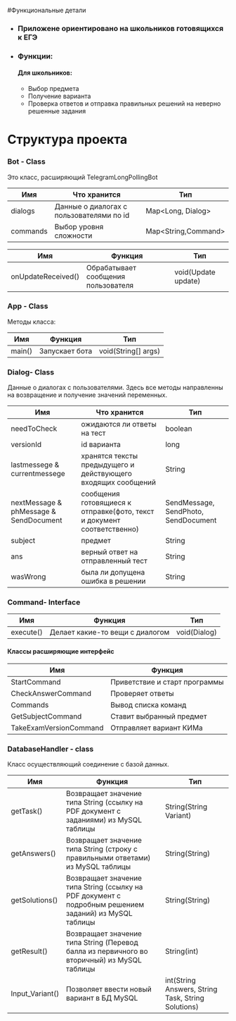 #Функциональные детали
- ### Приложене ориентировано на школьников готовящихся к ЕГЭ
- ### Функции:
  #### Для школьников:
    - Выбор предмета
    - Получение варианта
    - Проверка ответов и отправка правильных решений на неверно решенные задания
  

# Структура проекта

### Bot - Class
Это класс, расширяющий TelegramLongPollingBot

Имя | Что хранится | Тип
------------ | ------------- | -------------
dialogs | Данные о диалогах с пользователями по id | Map<Long, Dialog>
commands | Выбор уровня сложности | Map<String,Command>

Имя | Функция | Тип
------------ | ------------- | -------------
onUpdateReceived() | Обрабатывает сообщения пользователя | void(Update update)

### App - Class
Методы класса:

Имя | Функция | Тип
------------ | ------------- | -------------
main() | Запускает бота | void(String[] args)

### Dialog- Class

Данные о диалогах с пользователями. Здесь все методы направленны на возвращение и получение значений переменных.

Имя | Что хранится | Тип
------------ | ------------- | -------------
needToCheck | ожидаются ли ответы на тест | boolean
versionId | id варианта| long
lastmessege & currentmessege| хранятся тексты предыдущего и действующего входящих сообщений | String
nextMessage & phMessage & SendDocument | сообщения готовящиеся к отправке(фото, текст и документ соответственно)| SendMessage, SendPhoto, SendDocument
subject| предмет| String
ans| верный ответ на отправленный тест| String
wasWrong| была ли допущена ошибка в решении| String

### Command- Interface
Имя | Функция | Тип
------------ | ------------- | -------------
execute() | Делает какие-то вещи с диалогом | void(Dialog)

#### Классы расширяющие интерфейс
Имя | Функция
------------ | -------------
StartCommand | Приветствие и старт программы
CheckAnswerCommand | Проверяет ответы
Commands | Вывод списка команд
GetSubjectCommand | Ставит выбранный предмет
TakeExamVersionCommand | Отправляет  вариант КИМа

### DatabaseHandler - class
   Класс осуществляющий соединение с базой данных.
   
Имя | Функция | Тип
------------ | ------------- | -------------
getTask() | Возвращает значение типа String (ссылку на PDF документ с заданиями) из MySQL таблицы | String(String Variant) 
getAnswers() | Возвращает значение типа String (строку с правильными ответами) из MySQL таблицы | String(String) 
getSolutions() | Возвращает значение типа String (ссылку на PDF документ с подробным решением заданий) из MySQL таблицы | String(String)
getResult() | Возвращает значение типа String (Перевод балла из первичного во вторичный) из MySQL таблицы | String(int)
Input_Variant() | Позволяет ввести новый вариант в БД MySQL | int(String Answers, String Task, String Solutions)

